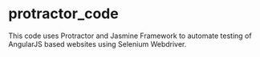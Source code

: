 # protractor_code
This code uses Protractor and Jasmine Framework to automate testing of AngularJS based websites using Selenium Webdriver.
